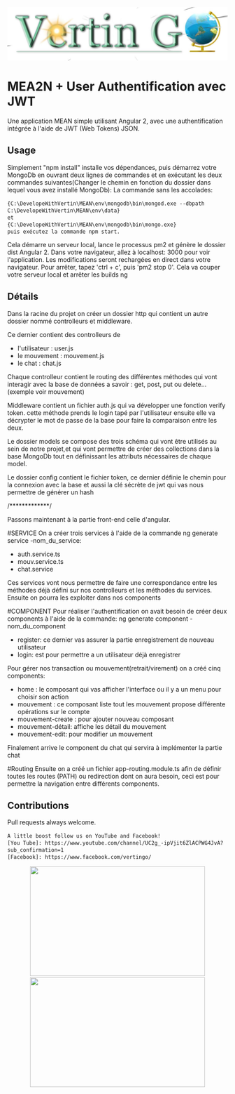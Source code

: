 ![Image](https://raw.githubusercontent.com/vertingo/Easy_Admin_YouTube_Newsletter_Firebase/master/web/assets/images/github/vertin_go_website.jpg)
# MEA2N + User Authentification avec JWT

Une application MEAN simple utilisant Angular 2, avec une authentification intégrée à l'aide de JWT (Web Tokens) JSON.

## Usage

 Simplement "npm install" installe vos dépendances, puis démarrez votre MongoDb en ouvrant deux lignes de commandes et en exécutant les deux commandes suivantes(Changer le chemin en fonction du dossier dans lequel vous avez installé MongoDb):
La commande sans les accolades:  

```
{C:\DevelopeWithVertin\MEAN\env\mongodb\bin\mongod.exe --dbpath C:\DevelopeWithVertin\MEAN\env\data} 
et
{C:\DevelopeWithVertin\MEAN\env\mongodb\bin\mongo.exe}
puis exécutez la commande npm start.
```

Cela démarre un serveur local, lance le processus pm2 et génère le dossier dist Angular 2.
Dans votre navigateur, allez à localhost: 3000 pour voir l'application. Les modifications seront rechargées en direct dans votre navigateur. Pour arrêter, tapez 'ctrl + c', puis 'pm2 stop 0'. Cela va couper votre serveur local et arrêter les builds ng

## Détails

Dans la racine du projet on créer un dossier http qui contient un autre dossier nommé controlleurs et middleware.

Ce dernier contient des controlleurs de 
 + l'utilisateur : user.js 
 + le mouvement  : mouvement.js
 + le chat       : chat.js

Chaque controlleur contient le routing des différentes méthodes qui vont interagir avec la base de données a savoir : get, post, put ou delete...(exemple voir mouvement)

Middleware contient un fichier auth.js qui va développer une fonction verify token. cette méthode prends le login tapé par l'utilisateur ensuite elle va décrypter le mot de passe de la base pour faire la comparaison entre les deux. 

Le dossier models se compose des trois schéma qui vont être utilisés au sein de notre projet,et qui vont permettre de créer des collections dans la base MongoDb tout en définissant les attributs nécessaires de chaque model. 

Le dossier config contient le fichier token, ce dernier définie le chemin pour la connexion avec la base et aussi la clé sécrète de jwt qui vas nous permettre de générer un hash

/*************/

Passons maintenant à la partie front-end celle d'angular.

#SERVICE
On a créer trois services à l'aide de la commande ng generate service -nom_du_service:
- auth.service.ts  
- mouv.service.ts
- chat.service

Ces services vont nous permettre de faire une correspondance entre les méthodes déjà défini sur nos controlleurs  et les méthodes du services. Ensuite on pourra les exploiter dans nos components 

#COMPONENT
Pour réaliser l'authentification on avait besoin de créer deux components à l'aide de la commande:
ng generate component -nom_du_component

- register: ce dernier vas assurer la partie enregistrement de nouveau utilisateur
- login: est pour permettre a un utilisateur déjà enregistrer

Pour gérer nos transaction ou mouvement(retrait/virement) on a créé cinq components:
- home : le composant qui vas afficher l'interface ou il y a un menu pour choisir son action
- mouvement : ce composant liste tout les mouvement propose différente opérations sur le compte
- mouvement-create : pour ajouter nouveau composant
- mouvement-détail: affiche les détail du mouvement
- mouvement-edit: pour modifier un mouvement 

Finalement arrive le component du chat qui servira à implémenter la partie chat

#Routing
Ensuite on a créé un fichier app-routing.module.ts afin de définir toutes les routes (PATH) ou redirection dont on aura besoin, ceci est pour permettre la navigation entre différents components. 

## Contributions

Pull requests always welcome.

```
A little boost follow us on YouTube and Facebook!
[You Tube]: https://www.youtube.com/channel/UC2g_-ipVjit6ZlACPWG4JvA?sub_confirmation=1
[Facebook]: https://www.facebook.com/vertingo/
```

<p align="center">
  <a href="https://www.youtube.com/channel/UC2g_-ipVjit6ZlACPWG4JvA?sub_confirmation=1"><img src="https://platform-media.herokuapp.com/assets/images/reseaux-sociaux/youtube2.png" width="400" height="250"/></a>
  <a href="https://www.facebook.com/vertingo/"><img src="https://platform-media.herokuapp.com/assets/images/reseaux-sociaux/rejoins_nous.png" width="400" height="250"/></a>
</p>

